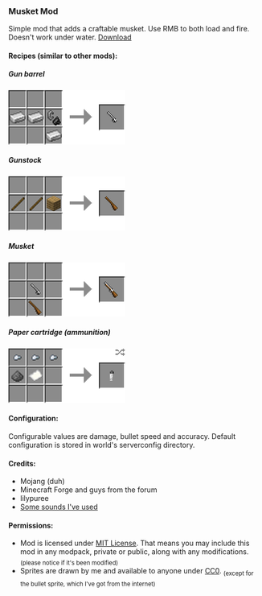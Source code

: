 ### Musket Mod

Simple mod that adds a craftable musket. Use RMB to both load and fire. Doesn't work under water. [Download](https://github.com/ewewukek/mc-musketmod/releases/latest)

#### Recipes (similar to other mods):

##### Gun barrel
![](doc/barrel_recipe.png?raw=true)

##### Gunstock
![](doc/gunstock_recipe.png?raw=true)

##### Musket
![](doc/musket_recipe.png?raw=true)

##### Paper cartridge (ammunition)
![](doc/cartridge_recipe.png?raw=true)

#### Configuration:

Configurable values are damage, bullet speed and accuracy. Default configuration is stored in world's serverconfig directory.

#### Credits:
- Mojang (duh)
- Minecraft Forge and guys from the forum
- lilypuree
- [Some sounds I've used](src/main/resources/assets/musketmod/sounds/credits.txt)

#### Permissions:
- Mod is licensed under [MIT License](LICENSE.txt). That means you may include this mod in any modpack, private or public, along with any modifications. <sub>(please notice if it's been modified)</sub>
- Sprites are drawn by me and available to anyone under [CC0](https://creativecommons.org/publicdomain/zero/1.0/). <sub>(except for the bullet sprite, which I've got from the internet)</sub>
